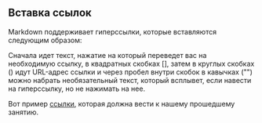 ## Вставка ссылок

Markdown поддерживает гиперссылки, которые вставляются следующим образом:

Сначала идет текст, нажатие на который переведет вас на необходимую ссылку, в квадратных скобках [], затем в круглых скобках () идут URL-адрес ссылки и через пробел внутри скобок в кавычках ("") можно набрать необязательный текст, который всплывет, если навести на гиперссылку, но не нажимать на нее.

Вот пример [ссылки](https://gb.ru/lessons/280748 "Здесь должна быть запись нашего семинара"), которая должна вести к нашему прошедшему занятию.